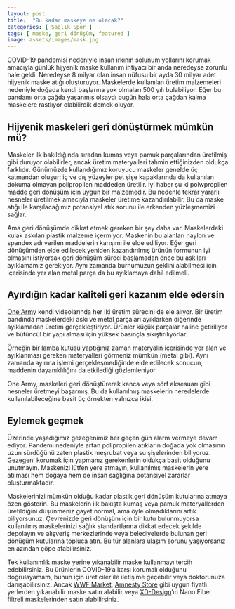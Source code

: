 ```yaml
---
layout: post
title:  "Bu kadar maskeye ne olacak?"
categories: [ Sağlık-Spor ]
tags: [ maske, geri dönüşüm, featured ]
image: assets/images/mask.jpg
---
```

COVID-19 pandemisi nedeniyle insan ırkının solunum yollarını korumak amacıyla günlük hijyenik maske kullanım ihtiyacı bir anda neredeyse zorunlu hale geldi. Neredeyse 8 milyar olan insan nüfusu bir ayda 30 milyar adet hijyenik maske atığı oluşturuyor. Maskelerde kullanılan üretim malzemeleri nedeniyle doğada kendi başlarına yok olmaları 500 yılı bulabiliyor. Eğer bu pandamı orta çağda yaşanmış olsaydı bugün hala orta çağdan kalma maskelere rastlıyor olabilirdik demek oluyor.

## Hijyenik maskeleri geri dönüştürmek mümkün mü?
Maskeler ilk bakıldığında sıradan kumaş veya pamuk parçalarından üretilmiş gibi duruyor olabilirler, ancak üretim materyalleri tahmin ettiğinizden oldukça farklıdır. Günümüzde kullandığımız koruyucu maskeler genelde üç katmandan oluşur; iç ve dış yüzeyler pet şişe kapaklarında da kullanılan dokuma olmayan polipropilen maddeden üretilir. İyi haber şu ki polwpropilen madde geri dönüşüm için uygun bir malzemedir. Bu nedenle tekrar yararlı nesneler üretilmek amacıyla maskeler üretime kazandırılabilir. Bu da maske atığı ile karşılacağımız potansiyel atık sorunu ile erkenden yüzleşmemizi sağlar.

Ama geri dönüşümde dikkat etmek gereken bir şey daha var. Maskelerdeki kulak askıları plastik malzeme içermiyor. Maskenin bu alanları naylon ve spandex adı verilen maddelerin karışımı ile elde ediliyor. Eğer geri dönüşümden elde edilecek yeniden kazandırılmış ürünün formunun iyi olmasını istiyorsak geri dönüşüm süreci başlamadan önce bu askıları ayıklamamız gerekiyor. Aynı zamanda burnumuzun şeklini alabilmesi için içerisinde yer alan metal parça da bu ayıklamaya dahil edilmeli.

## Ayırdığın kadar kaliteli geri kazanım elde edersin
[One Army](https://www.youtube.com/watch?v=Y5pkleCwb_Y) kendi videolarında her iki üretim sürecini de ele alıyor. Bir üretim bandında maskelerdeki askı ve metal parçaları ayıklarken diğerinde ayıklamadan üretim gerçekleştiriyor. Ürünler küçük parçalar haline getiriliyor ve bütüncül bir yapı alması için yüksek basınçla sıkıştırılıyorlar.

Örneğin bir lamba kutusu yaptığınız zaman materyalin içerisinde yer alan ve ayıklanması gereken materyalleri görmeniz mümkün (metal gibi). Aynı zamanda ayırma işlemi gerçekleşmediğinde elde edilecek sonucun, maddenin dayanıklılığını da etkilediği gözlemleniyor.

One Army, maskeleri geri dönüştürerek kanca veya sörf aksesuarı gibi nesneler üretmeyi başarmış. Bu da kullanılmış maskelerin neredelerde kullanılabileceğine basit üç örnekten yalnızca ikisi.

## Eylemek geçmek
Üzerinde yaşadığımız gezegenimiz her geçen gün alarm vermeye devam ediyor. Pandemi nedeniyle artan polipropilen atıkların doğada yok olmasının uzun sürdüğünü zaten plastik meşrubat veya su şişelerinden biliyoruz. Gezegeni korumak için yapmanız gerekenlerin oldukça basit olduğunu unutmayın. Maskenizi lütfen yere atmayın, kullanılmış maskelerin yere atılması hem doğaya hem de insan sağlığına potansiyel zararlar oluşturmaktadır.

Maskelerinizi mümkün olduğu kadar plastik geri dönüşüm kutularına atmaya özen gösterin. Bu maskelerin ilk bakışta kumaş veya pamuk materyallerden üretildiğini düşünmeniz gayet normal, ama öyle olmadıklarını artık biliyorsunuz. Çevrenizde geri dönüşüm için bir kutu bulunmuyorsa kullanılmış maskelerinizi sağlık standartlarına dikkat edecek şekilde depolayın ve alışveriş merkezlerinde veya belediyelerde bulunan geri dönüşüm kutularına topluca atın. Bu tür alanlara ulaşım sorunu yaşıyorsanız en azından çöpe atabilirsiniz.

Tek kullanımlık maske yerine yıkanabilir maske kullanmayı tercih edebilirsiniz. Bu ürünlerin COVID-19’a karşı korumalı olduğunu doğrulayamam, bunun için üreticiler ile iletişime geçebilir veya doktorunuza danışabilirsiniz. Ancak [WWF Market](https://wwfmarket.com/collections/maske), [Amnesty Store](https://amnestystore.com/collections/maske) gibi uygun fiyatlı yerlerden yıkanabilir maske satın alabilir veya [XD-Design](https://urun.n11.com/yikanabilir-maske/xd-design-koruyucu-maske-seti-siyah-P458646146)’ın Nano Fiber filtreli maskelerinden satın alabilirsiniz.
